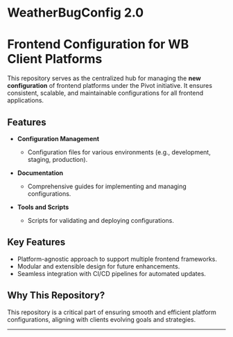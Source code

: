 # WeatherBugConfig 2.0

# Frontend Configuration for WB Client Platforms

This repository serves as the centralized hub for managing the **new configuration** of frontend platforms under the Pivot initiative. It ensures consistent, scalable, and maintainable configurations for all frontend applications.

## Features

- **Configuration Management**  
  - Configuration files for various environments (e.g., development, staging, production).

- **Documentation**  
  - Comprehensive guides for implementing and managing configurations.

- **Tools and Scripts**  
  - Scripts for validating and deploying configurations.

## Key Features

- Platform-agnostic approach to support multiple frontend frameworks.
- Modular and extensible design for future enhancements.
- Seamless integration with CI/CD pipelines for automated updates.

## Why This Repository?

This repository is a critical part of ensuring smooth and efficient platform configurations, aligning with clients evolving goals and strategies.

---
